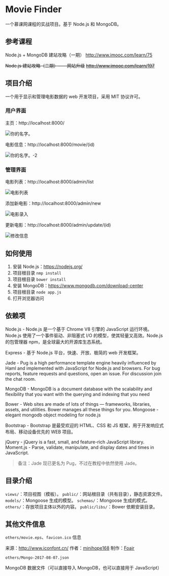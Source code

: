 # Movie Finder

一个慕课网课程的实战项目。基于 Node.js 和 MongoDB。

## 参考课程

Node.js + MongoDB 建站攻略（一期）
http://www.imooc.com/learn/75

~~Node.js 建站攻略（二期）——网站升级~~
~~http://www.imooc.com/learn/197~~

## 项目介绍

一个用于显示和管理电影数据的 web 开发项目，采用 MIT 协议许可。

### 用户界面

主页：http://localhost:8000/

![你的名字。](https://i.loli.net/2017/08/07/5987b51511707.png)

电影信息：http://localhost:8000/movie/(id)

![你的名字。-2](https://i.loli.net/2017/08/07/5987b514d1b04.png)

### 管理界面

电影列表：http://localhost:8000/admin/list

![电影列表](https://i.loli.net/2017/08/07/5987b5147075d.png)

添加新电影：http://localhost:8000/admin/new

![电影录入](https://i.loli.net/2017/08/07/5987b5142ca09.png)

更新电影：http://localhost:8000/admin/update/(id)

![修改信息](https://i.loli.net/2017/08/07/5987b513d1dd7.png)

## 如何使用

1. 安装 Node.js：https://nodejs.org/
2. 项目根目录 `nmp install`
3. 项目根目录 `bower install`
4. 安装 MongoDB：https://www.mongodb.com/download-center
5. 项目根目录 `node app.js`
6. 打开浏览器访问

## 依赖项

Node.js - Node.js 是一个基于 Chrome V8 引擎的 JavaScript 运行环境。Node.js 使用了一个事件驱动、非阻塞式 I/O 的模型，使其轻量又高效。Node.js 的包管理器 npm，是全球最大的开源库生态系统。

Express - 基于 Node.js 平台，快速、开放、极简的 web 开发框架。

Jade - Pug is a high performance template engine heavily influenced by Haml and implemented with JavaScript for Node.js and browsers. For bug reports, feature requests and questions, open an issue. For discussion join the chat room.

MongoDB - MongoDB is a document database with the scalability and flexibility that you want with the querying and indexing that you need

Bower - Web sites are made of lots of things — frameworks, libraries, assets, and utilities. Bower manages all these things for you.
Mongoose - elegant mongodb object modeling for node.js

Bootstrap - Bootstrap 是最受欢迎的 HTML、CSS 和 JS 框架，用于开发响应式布局、移动设备优先的 WEB 项目。

jQuery - jQuery is a fast, small, and feature-rich JavaScript library.
Moment.js - Parse, validate, manipulate, and display dates and times in JavaScript.

> 备注：Jade 现已更名为 Pug，不过在教程中依然使用 Jade。

## 目录介绍

`views/`：项目视图（模板）。
`public/`：网站根目录（共有目录），静态资源文件。
`models/`：Mongoose 生成的模型。
`schemas/`：Mongoose 生成的模式。
`others/`：存放项目主体以外的内容。
`public/libs/`：Bower 依赖安装目录。

## 其他文件信息

`others/movie.eps`、`favicon.ico` 信息

来源：http://www.iconfont.cn/
作者：[minihope168](http://www.iconfont.cn/user/detail?&uid=23370)
制作：[Foair](https://foair.com/)

`others/Mongo-2017-08-07.json`

MongoDB 数据文件（可以直接导入 MongoDB，也可以直接用于 JavaScript）

